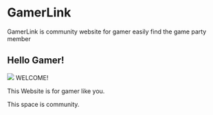 # GamerLink
GamerLink is community website for gamer easily find the game party member

## Hello Gamer!
<img src="https://capsule-render.vercel.app/api?type=waving&color=auto&height=200&section=header&text=GamerLink&fontSize=90" />
WELCOME!

This Website is for gamer like you.

This space is community.

